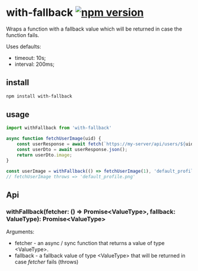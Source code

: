 # with-fallback [![npm version](https://badge.fury.io/js/with-fallback.svg)](https://badge.fury.io/js/with-fallback)

Wraps a function with a fallback value which will be returned in case the function fails.

Uses defaults:
 - timeout: 10s;
 - interval: 200ms;

## install

```bash
npm install with-fallback
```

## usage

```js
import withFallback from 'with-fallback'

async function fetchUserImage(uid) {
    const userResponse = await fetch(`https://my-server/api/users/${uid}`);
    const userDto = await userResponse.json();
    return userDto.image;
}

const userImage = withFallback(() => fetchUserImage(1), 'default_profile.png');
// fetchUserImage throws => 'default_profile.png'
```

## Api

### withFallback(fetcher: () => Promise\<ValueType>, fallback: ValueType): Promise\<ValueType>

Arguments:
 - fetcher - an async / sync function that returns a value of type \<ValueType>.
 - fallback - a fallback value of type \<ValueType> that will be returned in case *fetcher* fails (throws)